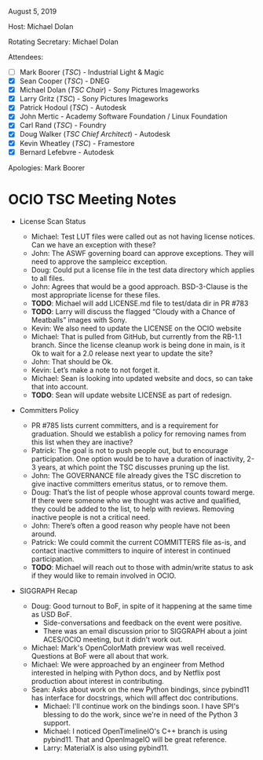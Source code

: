 <!-- SPDX-License-Identifier: CC-BY-4.0 -->
<!-- Copyright Contributors to the OpenColorIO Project. -->

August 5, 2019

Host: Michael Dolan

Rotating Secretary: Michael Dolan

Attendees:
  * [ ] Mark Boorer (_TSC_) - Industrial Light & Magic
  * [X] Sean Cooper (_TSC_) - DNEG
  * [X] Michael Dolan (_TSC Chair_) - Sony Pictures Imageworks
  * [X] Larry Gritz (_TSC_) - Sony Pictures Imageworks
  * [X] Patrick Hodoul (_TSC_) - Autodesk
  * [X] John Mertic - Academy Software Foundation / Linux Foundation
  * [X] Carl Rand (_TSC_) - Foundry
  * [X] Doug Walker (_TSC Chief Architect_) - Autodesk
  * [X] Kevin Wheatley (_TSC_) - Framestore
  * [X] Bernard Lefebvre - Autodesk

Apologies:
  Mark Boorer

# **OCIO TSC Meeting Notes**

* License Scan Status
    - Michael: Test LUT files were called out as not having license notices. Can 
      we have an exception with these?
    - John: The ASWF governing board can approve exceptions. They will need to 
      approve the sampleicc exception.
    - Doug: Could put a license file in the test data directory which applies 
      to all files.
    - John: Agrees that would be a good approach. BSD-3-Clause is the most 
      appropriate license for these files.
    - **TODO**: Michael will add LICENSE.md file to test/data dir in PR #783
    - **TODO**: Larry will discuss the flagged “Cloudy with a Chance of 
      Meatballs” images with Sony.
    - Kevin: We also need to update the LICENSE on the OCIO website
    - Michael: That is pulled from GitHub, but currently from the RB-1.1 
      branch. Since the license cleanup work is being done in main, is it Ok 
      to wait for a 2.0 release next year to update the site?
    - John: That should be Ok.
    - Kevin: Let’s make a note to not forget it.
    - Michael: Sean is looking into updated website and docs, so can take that 
      into account.
    - **TODO**: Sean will update website LICENSE as part of redesign.

* Committers Policy
    - PR #785 lists current committers, and is a requirement for graduation. 
      Should we establish a policy for removing names from this list when they 
      are inactive?
    - Patrick: The goal is not to push people out, but to encourage 
      participation. One option would be to have a duration of inactivity, 2-3 
      years, at which point the TSC discusses pruning up the list.
    - John: The GOVERNANCE file already gives the TSC discretion to give 
      inactive committers emeritus status, or to remove them.
    - Doug: That’s the list of people whose approval counts toward merge. If 
      there were someone who we thought was active and qualified, they could be 
      added to the list, to help with reviews. Removing inactive people is not 
      a critical need.
    - John: There’s often a good reason why people have not been around.
    - Patrick: We could commit the current COMMITTERS file as-is, and contact 
      inactive committers to inquire of interest in continued participation.
    - **TODO**: Michael will reach out to those with admin/write status to ask 
      if they would like to remain involved in OCIO.

* SIGGRAPH Recap
    - Doug: Good turnout to BoF, in spite of it happening at the same time as 
      USD BoF.
        - Side-conversations and feedback on the event were positive.
        - There was an email discussion prior to SIGGRAPH about a joint 
          ACES/OCIO meeting, but it didn't work out.
    - Michael: Mark's OpenColorMath preview was well received. Questions at BoF 
      were all about that work.
    - Michael: We were approached by an engineer from Method interested in 
      helping with Python docs, and by Netflix post production about interest in 
      contributing.
    - Sean: Asks about work on the new Python bindings, since pybind11 has 
      interface for docstrings, which will affect doc contributions.
        - Michael: I'll continue work on the bindings soon. I have SPI's blessing 
          to do the work, since we're in need of the Python 3 support.
        - Michael: I noticed OpenTimelineIO's C++ branch is using pybind11. That 
          and OpenImageIO will be great reference.
        - Larry: MaterialX is also using pybind11.
